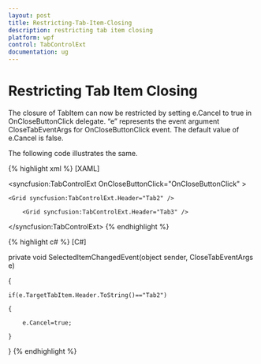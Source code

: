 ```yaml
---
layout: post
title: Restricting-Tab-Item-Closing
description: restricting tab item closing
platform: wpf
control: TabControlExt
documentation: ug
---
```


# Restricting Tab Item Closing

The closure of TabItem can now be restricted by setting e.Cancel to true in OnCloseButtonClick delegate. “e” represents the event argument CloseTabEventArgs for OnCloseButtonClick event. The default value of e.Cancel is false.

The following code illustrates the same.


{% highlight xml %}
[XAML]



<syncfusion:TabControlExt  OnCloseButtonClick="OnCloseButtonClick" >

<Grid syncfusion:TabControlExt.Header="Tab1" />

    <Grid syncfusion:TabControlExt.Header="Tab2" />

        <Grid syncfusion:TabControlExt.Header="Tab3" />

</syncfusion:TabControlExt>
{% endhighlight %}

{% highlight c# %}
[C#]



private void SelectedItemChangedEvent(object sender, CloseTabEventArgs e)

{

    if(e.TargetTabItem.Header.ToString()=="Tab2")

    {

        e.Cancel=true;

    }      

}
{% endhighlight %}


